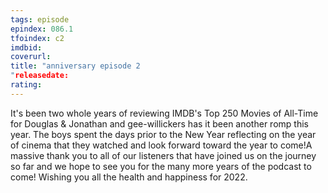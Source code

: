 ```yaml
---
tags: episode
epindex: 086.1
tfoindex: c2
imdbid: 
coverurl: 
title: "anniversary episode 2
"releasedate: 
rating: 
---
```


It's been two whole years of reviewing IMDB's Top 250 Movies of All-Time for Douglas & Jonathan and gee-willickers has it been another romp this year. The boys spent the days prior to the New Year reflecting on the year of cinema that they watched and look forward toward the year to come!A massive thank you to all of our listeners that have joined us on the journey so far and we hope to see you for the many more years of the podcast to come! Wishing you all the health and happiness for 2022.